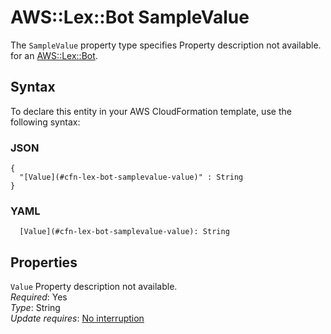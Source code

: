 # AWS::Lex::Bot SampleValue<a name="aws-properties-lex-bot-samplevalue"></a>

<a name="aws-properties-lex-bot-samplevalue-description"></a>The `SampleValue` property type specifies Property description not available\. for an [AWS::Lex::Bot](aws-resource-lex-bot.md)\.

## Syntax<a name="aws-properties-lex-bot-samplevalue-syntax"></a>

To declare this entity in your AWS CloudFormation template, use the following syntax:

### JSON<a name="aws-properties-lex-bot-samplevalue-syntax.json"></a>

```
{
  "[Value](#cfn-lex-bot-samplevalue-value)" : String
}
```

### YAML<a name="aws-properties-lex-bot-samplevalue-syntax.yaml"></a>

```
  [Value](#cfn-lex-bot-samplevalue-value): String
```

## Properties<a name="aws-properties-lex-bot-samplevalue-properties"></a>

`Value`  <a name="cfn-lex-bot-samplevalue-value"></a>
Property description not available\.  
*Required*: Yes  
*Type*: String  
*Update requires*: [No interruption](https://docs.aws.amazon.com/AWSCloudFormation/latest/UserGuide/using-cfn-updating-stacks-update-behaviors.html#update-no-interrupt)